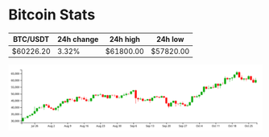 # Bitcoin Stats

BTC/USDT|24h change|24h high|24h low|
|---|---|---|---|
|$60226.20|3.32%|$61800.00|$57820.00|

<img src="./chart.svg">
